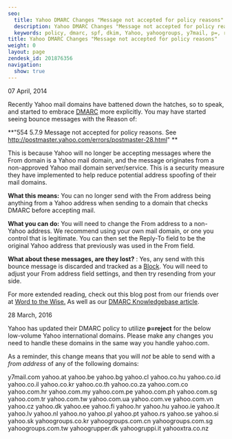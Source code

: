 ```yaml
---
seo:
  title: Yahoo DMARC Changes "Message not accepted for policy reasons"
  description: Yahoo DMARC Changes "Message not accepted for policy reasons"
  keywords: policy, dmarc, spf, dkim, Yahoo, yahoogroups, y7mail, p=, reject, p=reject
title: Yahoo DMARC Changes "Message not accepted for policy reasons"
weight: 0
layout: page
zendesk_id: 201876356
navigation:
  show: true
---
```


07 April, 2014

Recently Yahoo mail domains have battened down the hatches, so to speak, and started to embrace [DMARC](http://sendgrid.com/blog/dmarc-domain-based-message-authentication-reporting-conformance/) more explicitly. You may have started seeing bounce messages with the Reason of:

**"554 5.7.9 Message not accepted for policy reasons.  See http://postmaster.yahoo.com/errors/postmaster-28.html"  **

This is because Yahoo will no longer be accepting messages where the From domain is a Yahoo mail domain, and the message originates from a non-approved Yahoo mail domain server/service. This is a security measure they have implemented to help reduce potential address spoofing of their mail domains. 

 

**What this means:** You can no longer send with the From address being anything from a Yahoo address when sending to a domain that checks DMARC before accepting mail. 

**What you can do:** You will need to change the From address to a non-Yahoo address. We recommend using your own mail domain, or one you control that is legitimate. You can then set the Reply-To field to be the original Yahoo address that previously was used in the From field. 

**What about these messages, are they lost?** : Yes, any send with this bounce message is discarded and tracked as a [Block]({{site.app_url}}/suppressions/blocks). You will need to adjust your From address field settings, and then try resending from your side.

 

For more extended reading, check out this blog post from our friends over at [Word to the Wise.](https://wordtothewise.com/2014/04/brief-dmarc-primer/) As well as our [DMARC Knowledgebase article](https://sendgrid.zendesk.com/hc/en-us/articles/200182958-Everything-about-DMARC-).



28 March, 2016

Yahoo has updated their DMARC policy to utilize **p=reject** for the below low-volume Yahoo international domains. Please make any changes you need to handle these domains in the same way you handle yahoo.com. 

As a reminder, this change means that you will _not_ be able to send with a _from address_ of any of the following domains:

y7mail.com
yahoo.at
yahoo.be
yahoo.bg
yahoo.cl
yahoo.co.hu
yahoo.co.id
yahoo.co.il
yahoo.co.kr
yahoo.co.th
yahoo.co.za
yahoo.com.co
yahoo.com.hr
yahoo.com.my
yahoo.com.pe
yahoo.com.ph
yahoo.com.sg
yahoo.com.tr
yahoo.com.tw
yahoo.com.ua
yahoo.com.ve
yahoo.com.vn
yahoo.cz
yahoo.dk
yahoo.ee
yahoo.fi
yahoo.hr
yahoo.hu
yahoo.ie
yahoo.lt
yahoo.lv
yahoo.nl
yahoo.no
yahoo.pl
yahoo.pt
yahoo.rs
yahoo.se
yahoo.si
yahoo.sk
yahoogroups.co.kr
yahoogroups.com.cn
yahoogroups.com.sg
yahoogroups.com.tw
yahoogrupper.dk
yahoogruppi.it
yahooxtra.co.nz
